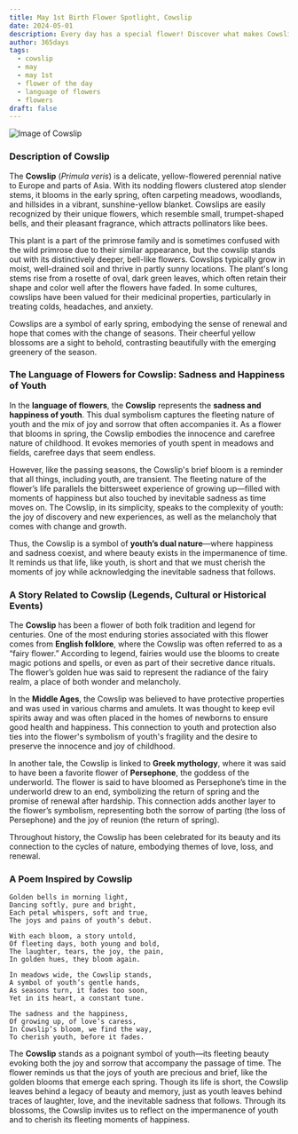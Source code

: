 ```yaml
---
title: May 1st Birth Flower Spotlight, Cowslip
date: 2024-05-01
description: Every day has a special flower! Discover what makes Cowslip unique as today’s birth flower and its symbolic meaning.
author: 365days
tags:
  - cowslip
  - may
  - may 1st
  - flower of the day
  - language of flowers
  - flowers
draft: false
---
```



![Image of Cowslip](https://cdn.pixabay.com/photo/2020/03/23/13/33/cowslip-4960878_640.jpg#center)


### Description of Cowslip

The **Cowslip** (_Primula veris_) is a delicate, yellow-flowered perennial native to Europe and parts of Asia. With its nodding flowers clustered atop slender stems, it blooms in the early spring, often carpeting meadows, woodlands, and hillsides in a vibrant, sunshine-yellow blanket. Cowslips are easily recognized by their unique flowers, which resemble small, trumpet-shaped bells, and their pleasant fragrance, which attracts pollinators like bees.

This plant is a part of the primrose family and is sometimes confused with the wild primrose due to their similar appearance, but the cowslip stands out with its distinctively deeper, bell-like flowers. Cowslips typically grow in moist, well-drained soil and thrive in partly sunny locations. The plant's long stems rise from a rosette of oval, dark green leaves, which often retain their shape and color well after the flowers have faded. In some cultures, cowslips have been valued for their medicinal properties, particularly in treating colds, headaches, and anxiety.

Cowslips are a symbol of early spring, embodying the sense of renewal and hope that comes with the change of seasons. Their cheerful yellow blossoms are a sight to behold, contrasting beautifully with the emerging greenery of the season.

### The Language of Flowers for Cowslip: Sadness and Happiness of Youth

In the **language of flowers**, the **Cowslip** represents the **sadness and happiness of youth**. This dual symbolism captures the fleeting nature of youth and the mix of joy and sorrow that often accompanies it. As a flower that blooms in spring, the Cowslip embodies the innocence and carefree nature of childhood. It evokes memories of youth spent in meadows and fields, carefree days that seem endless.

However, like the passing seasons, the Cowslip's brief bloom is a reminder that all things, including youth, are transient. The fleeting nature of the flower’s life parallels the bittersweet experience of growing up—filled with moments of happiness but also touched by inevitable sadness as time moves on. The Cowslip, in its simplicity, speaks to the complexity of youth: the joy of discovery and new experiences, as well as the melancholy that comes with change and growth.

Thus, the Cowslip is a symbol of **youth’s dual nature**—where happiness and sadness coexist, and where beauty exists in the impermanence of time. It reminds us that life, like youth, is short and that we must cherish the moments of joy while acknowledging the inevitable sadness that follows.

### A Story Related to Cowslip (Legends, Cultural or Historical Events)

The **Cowslip** has been a flower of both folk tradition and legend for centuries. One of the most enduring stories associated with this flower comes from **English folklore**, where the Cowslip was often referred to as a “fairy flower.” According to legend, fairies would use the blooms to create magic potions and spells, or even as part of their secretive dance rituals. The flower’s golden hue was said to represent the radiance of the fairy realm, a place of both wonder and melancholy.

In the **Middle Ages**, the Cowslip was believed to have protective properties and was used in various charms and amulets. It was thought to keep evil spirits away and was often placed in the homes of newborns to ensure good health and happiness. This connection to youth and protection also ties into the flower's symbolism of youth's fragility and the desire to preserve the innocence and joy of childhood.

In another tale, the Cowslip is linked to **Greek mythology**, where it was said to have been a favorite flower of **Persephone**, the goddess of the underworld. The flower is said to have bloomed as Persephone’s time in the underworld drew to an end, symbolizing the return of spring and the promise of renewal after hardship. This connection adds another layer to the flower’s symbolism, representing both the sorrow of parting (the loss of Persephone) and the joy of reunion (the return of spring).

Throughout history, the Cowslip has been celebrated for its beauty and its connection to the cycles of nature, embodying themes of love, loss, and renewal.

### A Poem Inspired by Cowslip

```
Golden bells in morning light,  
Dancing softly, pure and bright,  
Each petal whispers, soft and true,  
The joys and pains of youth’s debut.  

With each bloom, a story untold,  
Of fleeting days, both young and bold,  
The laughter, tears, the joy, the pain,  
In golden hues, they bloom again.  

In meadows wide, the Cowslip stands,  
A symbol of youth’s gentle hands,  
As seasons turn, it fades too soon,  
Yet in its heart, a constant tune.  

The sadness and the happiness,  
Of growing up, of love’s caress,  
In Cowslip’s bloom, we find the way,  
To cherish youth, before it fades.  
```

The **Cowslip** stands as a poignant symbol of youth—its fleeting beauty evoking both the joy and sorrow that accompany the passage of time. The flower reminds us that the joys of youth are precious and brief, like the golden blooms that emerge each spring. Though its life is short, the Cowslip leaves behind a legacy of beauty and memory, just as youth leaves behind traces of laughter, love, and the inevitable sadness that follows. Through its blossoms, the Cowslip invites us to reflect on the impermanence of youth and to cherish its fleeting moments of happiness.
